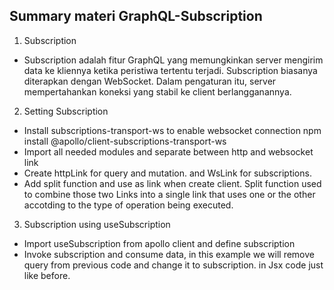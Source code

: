 ## Summary materi GraphQL-Subscription

1. Subscription
- Subscription adalah fitur GraphQL yang memungkinkan server mengirim data ke kliennya ketika peristiwa tertentu terjadi. Subscription biasanya diterapkan dengan WebSocket. Dalam pengaturan itu, server mempertahankan koneksi yang stabil ke client berlangganannya.

2. Setting Subscription 
- Install subscriptions-transport-ws to enable websocket connection npm install @apollo/client-subscriptions-transport-ws
- Import all needed modules and separate between http and websocket link
- Create httpLink for query and mutation. and WsLink for subscriptions.
- Add split function and use as link when create client. Split function used to combine those two Links into a single link that uses one or the other accotding to the type of operation being executed.

3. Subscription using useSubscription
- Import useSubscription from apollo client and define subscription
- Invoke subscription and consume data, in this example we will remove query from previous code and change it to subscription. in Jsx code just like before.

